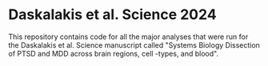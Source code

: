 # Daskalakis et al. Science 2024
This repository contains code for all the major analyses that were run for the Daskalakis et al. Science manuscript called 
"Systems Biology Dissection of PTSD and MDD across brain regions, cell -types, and blood".

